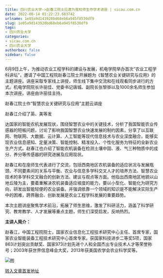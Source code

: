 ```yaml
---
title: 四川农业大学->赵春江院士应邀为我校师生作学术讲座 | sicau.com.cn
date: 2022-06-14 01:22:23.683742
urlname: 1e05a9d143920bd68eb6a945f8530df9
slug: 1e05a9d143920bd68eb6a945f8530df9
tags: 
- 四川农业大学
categories:
- sicau.com.cn
- 四川农业大学
authorbox: false
sidebar: false
---
```

6月9日上午，为推动农业工程学科的建设与发展，机电学院举办首次“农业工程学科讲坛”，邀请了中国工程院赵春江院士开展题为《智慧农业关键研究与应用》的主题讲座。讲座采取专家线上讲授，师生线下集中交流和在线观看同步进行的方式。机电学院院长许丽佳、党委书记唐城、副院长张黎骅以及1000余名师生参加本次讲座。讲座由许丽佳主持。  

赵春江院士作“智慧农业关键研究与应用”主题云讲座

赵春江介绍了英、美等发
<!--more-->
达国家的智能农机发展现状，围绕智慧农业中的关键技术，分析了我国智能农业传感器的短板问题，讨论了影响我国智慧农业快速发展的制约因素，分享了以互联网、物联网、大数据、云计算、人工智能等现代信息技术与农业深度融合，能够实现农业信息感知、定量决策、智能控制、精准投入、个性化服务为特征的全新农业生产方式。赵春江也介绍了智能农机装备在检测土壤中固、液、气三种物质中的成分、养分等传感器的研究进展及应用现状。

赵春江和在座师生代表进行了交流，包括西南地区农机装备的适应状况与发展瓶颈、不同要素间的关系与平衡、农业与信息多学科交叉人才的培养方法、智慧农业技术的多学科交叉融合的创新方法、建议与观点等方面。他指出西南地区地貌以山地丘陵为主，要着重解决农机装备适应坡度的能力，要以小型化、智能化为研究方向，研发出智能轻便的农业装备。并强调依靠一个领域的知识是不能解决实际生产中的困难，跨界融合、创新发展是农业工程学科发展的重要趋势。

本次主题讲座聚焦学术前沿，拓展了师生思维，激发了科研活力，涵盖了科学研究、教育教学、人才发展等重点主题，师生们深受启发，反响热烈。

**主讲人简介：**

赵春江，中国工程院院士，国家农业信息化工程技术研究中心主任、首席专家，国家农业智能装备工程技术研究中心首席专家。获国家科技进步二等奖5项，国家863计划突出贡献奖、国家973计划先进个人和全国杰出专业技术人才等荣誉称号；2003年获世界信息峰会大奖，2013年获美国农学会农业科学奖等。

![图](https://news.sicau.edu.cn/__local/D/9E/54/A048F7FCC46DD15F251F9E8135B_638D3800_15CB8.png)

[转入文章首发地址](https://news.sicau.edu.cn/info/1078/68327.htm)